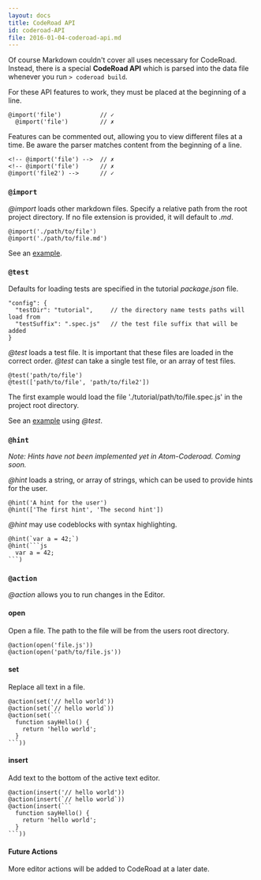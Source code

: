 ```yaml
---
layout: docs
title: CodeRoad API
id: coderoad-API
file: 2016-01-04-coderoad-api.md
---
```


Of course Markdown couldn't cover all uses necessary for CodeRoad. Instead, there is a special **CodeRoad API** which is parsed into the data file whenever you run `> coderoad build`.

For these API features to work, they must be placed at the beginning of a line.

    @import('file')           // ✓
      @import('file')         // ✗

Features can be commented out, allowing you to view different files at a time. Be aware the parser matches content from the beginning of a line.

    <!-- @import('file') -->  // ✗
    <!-- @import('file')      // ✗
    @import('file2') -->      // ✓

### `@import`

*@import* loads other markdown files. Specify a relative path from the root project directory. If no file extension is provided, it will default to *.md*.

    @import('./path/to/file')
    @import('./path/to/file.md')

See an [example](https://github.com/coderoad/coderoad-functional-school/blob/master/tutorial/tutorial.md).


### `@test`

Defaults for loading tests are specified in the tutorial *package.json* file.

    "config": {
      "testDir": "tutorial",     // the directory name tests paths will load from
      "testSuffix": ".spec.js"   // the test file suffix that will be added
    }

*@test* loads a test file. It is important that these files are loaded in the correct order. *@test* can take a single test file, or an array of test files.

    @test('path/to/file')
    @test(['path/to/file', 'path/to/file2'])

The first example would load the file './tutorial/path/to/file.spec.js' in the project root directory.

See an [example](https://github.com/coderoad/coderoad-functional-school/blob/master/tutorial/1/01/filter.md) using *@test*.

### `@hint`

*Note: Hints have not been implemented yet in Atom-Coderoad. Coming soon.*

*@hint* loads a string, or array of strings, which can be used to provide hints for the user.

    @hint('A hint for the user')
    @hint(['The first hint', 'The second hint'])

*@hint* may use codeblocks with syntax highlighting.


    @hint(`var a = 42;`)
    @hint(```js
      var a = 42;
    ```)

### `@action`

*@action* allows you to run changes in the Editor.

#### open

Open a file. The path to the file will be from the users root directory.

    @action(open('file.js'))
    @action(open('path/to/file.js'))

#### set

Replace all text in a file.

    @action(set('// hello world'))
    @action(set(`// hello world`))
    @action(set(```
      function sayHello() {
        return 'hello world';
      }
    ```))

#### insert

Add text to the bottom of the active text editor.

    @action(insert('// hello world'))
    @action(insert(`// hello world`))
    @action(insert(```
      function sayHello() {
        return 'hello world';
      }
    ```))

#### Future Actions

More editor actions will be added to CodeRoad at a later date.
